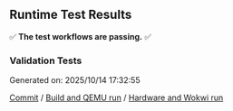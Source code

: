 ## Runtime Test Results

:white_check_mark: **The test workflows are passing.** :white_check_mark:

### Validation Tests


Generated on: 2025/10/14 17:32:55

[Commit](https://github.com/lucasssvaz/arduino-esp32/commit/0ec6b721f8905e49eadd468539576ecceb3610f0) / [Build and QEMU run](https://github.com/lucasssvaz/arduino-esp32/actions/runs/18504069232) / [Hardware and Wokwi run](https://github.com/lucasssvaz/arduino-esp32/actions/runs/18504227123)
